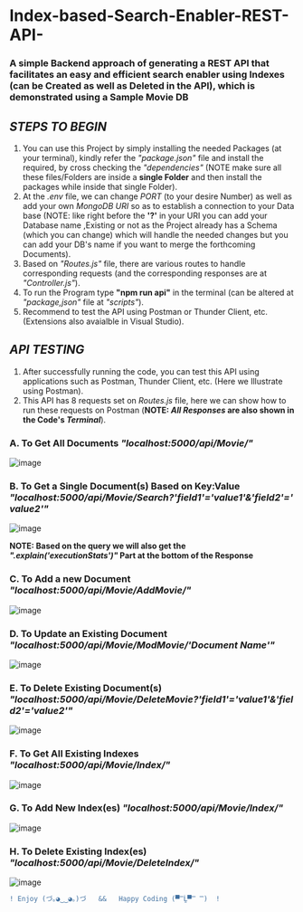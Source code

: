 # Index-based-Search-Enabler-REST-API-
### A simple Backend approach of generating a REST API that facilitates an easy and efficient search enabler using Indexes (can be Created as well as Deleted in the API), which is demonstrated using a Sample Movie DB

## ***STEPS TO BEGIN***
1. You can use this Project by simply installing the needed Packages (at your terminal), kindly refer the _"package.json"_ file and install the required, by cross checking the *"dependencies"* (NOTE make sure all these files/Folders are inside a __single Folder__ and then install the packages while inside that single Folder).
2. At the *.env* file, we can change *PORT* (to your desire Number) as well as add your own *MongoDB URI* so as to establish a connection to your Data base (NOTE: like right before the **'?'** in your URI you can add your Database name ,Existing or not as the Project already has a Schema (which you can change) which will handle the needed changes but you can add your DB's name if you want to merge the forthcoming Documents).
3. Based on  _"Routes.js"_ file, there are various routes to handle corresponding requests (and the corresponding responses are at *"Controller.js"*).
4. To run the Program type **"npm run api"** in the terminal (can be altered at _"package,json"_ file at *"scripts"*).
5. Recommend to test the API using Postman or Thunder Client, etc. (Extensions also avaialble in Visual Studio).

## ***API TESTING***
1. After successfully running the code, you can test this API using applications such as Postman, Thunder Client, etc. (Here we Illustrate using Postman).
2. This API has 8 requests set on *Routes.js* file, here we can show how to run these requests on Postman (__NOTE: *All Responses* are also shown in the Code's _Terminal___).
  ### A. To Get All Documents ***"localhost:5000/api/Movie/"***
  ![image](https://github.com/5010w1ng91xy/Index-based-Search-Enabler-REST-API-/assets/110966686/e689a87e-d87c-4177-a490-7025b3cdf6ab)
  
  ### B. To Get a Single Document(s) Based on Key:Value ***"localhost:5000/api/Movie/Search?'field1'='value1'&'field2'='value2'"***
  
  ![image](https://github.com/5010w1ng91xy/Index-based-Search-Enabler-REST-API-/assets/110966686/5e60c1fb-d2cc-4814-95c3-3b640a9255dc)
  
  **NOTE: Based on the query we will also get the _".explain('executionStats')"_ Part at the bottom of the Response**
  
  ### C. To Add a new Document ***"localhost:5000/api/Movie/AddMovie/"***
  
  ![image](https://github.com/5010w1ng91xy/Index-based-Search-Enabler-REST-API-/assets/110966686/bc7732d5-e385-423c-ac43-19d3003f5726)

  ### D. To Update an Existing Document ***"localhost:5000/api/Movie/ModMovie/'Document Name'"***
  
  ![image](https://github.com/5010w1ng91xy/Index-based-Search-Enabler-REST-API-/assets/110966686/06aa08c5-10c7-41ed-b67c-1e3f5ee3cf61)

  ### E. To Delete Existing Document(s) ***"localhost:5000/api/Movie/DeleteMovie?'field1'='value1'&'field2'='value2'"***
  
  ![image](https://github.com/5010w1ng91xy/Index-based-Search-Enabler-REST-API-/assets/110966686/8fe5557b-d535-45b2-a8c2-dba240e59338)

  ### F. To Get All Existing Indexes ***"localhost:5000/api/Movie/Index/"***
  
  ![image](https://github.com/5010w1ng91xy/Index-based-Search-Enabler-REST-API-/assets/110966686/6ac8058d-7bec-4da7-b1db-612a9225bfbd)

  ### G. To Add New Index(es) ***"localhost:5000/api/Movie/Index/"***
  
  ![image](https://github.com/5010w1ng91xy/Index-based-Search-Enabler-REST-API-/assets/110966686/ec3328b6-c7f0-43f7-8ced-dec85ef08be8)

  ### H. To Delete Existing Index(es) ***"localhost:5000/api/Movie/DeleteIndex/"***
  
  ![image](https://github.com/5010w1ng91xy/Index-based-Search-Enabler-REST-API-/assets/110966686/3ba205b8-cb8d-4738-b20b-fe3383e7004c)

```diff 
! Enjoy (づ｡◕‿‿◕｡)づ   &&   Happy Coding (▀̿Ĺ̯▀̿ ̿)  !
